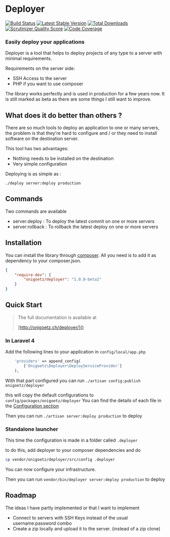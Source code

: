 # Deployer

[![Build Status](http://img.shields.io/travis/onigoetz/deployer.svg?style=flat)](https://travis-ci.org/onigoetz/deployer)
[![Latest Stable Version](http://img.shields.io/packagist/v/onigoetz/deployer.svg?style=flat)](https://packagist.org/packages/onigoetz/deployer)
[![Total Downloads](http://img.shields.io/packagist/dt/onigoetz/deployer.svg?style=flat)](https://packagist.org/packages/onigoetz/deployer)
[![Scrutinizer Quality Score](http://img.shields.io/scrutinizer/g/onigoetz/deployer.svg?style=flat)](https://scrutinizer-ci.com/g/onigoetz/deployer/)
[![Code Coverage](http://img.shields.io/scrutinizer/coverage/g/onigoetz/deployer.svg?style=flat)](https://scrutinizer-ci.com/g/onigoetz/deployer/)

### Easily deploy your applications


Deployer is a tool that helps to deploy projects of any type to a server with minimal requirements.

Requirements on the server side:

* SSH Access to the server
* PHP if you want to use composer

The library works perfectly and is used in production for a few years now. It is still marked as beta as there are some things I still want to improve.

## What does it do better than others ?

There are so much tools to deploy an application to one or many servers, the problem is that they're hard to configure and / or they need to install software on the destination server.

This tool has two advantages:
- Nothing needs to be installed on the destination
- Very simple configuration

Deploying is as simple as :

	./deploy server:deploy production

## Commands

Two commands are available

- server:deploy : To deploy the latest commit on one or more servers
- server:rollback : To rollback the latest deploy on one or more servers

## Installation

You can install the library through [composer](http://getcomposer.org). All you need is to add it as dependency to your composer.json.

```json
{
    "require-dev": {
        "onigoetz/deployer": "1.0.0-beta2"
    }
}
```

## Quick Start

> The full documentation is available at
>
> [http://onigoetz.ch/deployer/]()



### In Laravel 4

Add the following lines to your application in `config/local/app.php`

```php
    'providers' => append_config(
        ['Onigoetz\Deployer\DeployServiceProvider']
    ),
```

With that part configured you can run `./artisan config:publish onigoetz/deployer`

this will copy the default configurations to `config/packages/onigoetz/deployer`
You can find the details of each file in the [Configuration section](#configuration-options)

Then you can run `./artisan server:deploy production` to deploy

### Standalone launcher

This time the configuration is made in a folder called `.deployer`

to do this, add deployer to your composer dependencies and do

```bash
cp vendor/onigoetz/deployer/src/config .deployer
```
You can now configure your infrastructure.

Then you can run `vendor/bin/deployer server:deploy production` to deploy

## Roadmap

The ideas I have partly implemented or that I want to implement

- Connect to servers with SSH Keys instead of the usual username:password combo
- Create a zip locally and upload it to the server. (instead of a zip clone)
